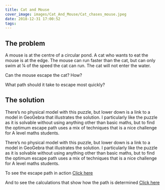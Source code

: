 ```yaml
---
title: Cat and Mouse
cover_image: images/Cat_And_Mouse/Cat_chases_mouse.jpeg
date: 2018-12-31 17:00:52
tags:
---
```


<h2>The problem</h2>

A mouse is at the centre of a circular pond. A cat who wants to eat the mouse is at the edge. The mouse can run faster than the cat, but can only swim at ¼ of the speed the cat can run. The cat will not enter the water.

Can the mouse escape the cat? How?

What path should it take to escape most quickly?


<h2>The solution</h2>

There’s no physical model with this puzzle, but lower down is a link to a model in GeoGebra that illustrates the solution.  I particularly like the puzzle as it is solvable without using anything other than basic maths, but to find the optimum escape path uses a mix of techniques that is a nice challenge for A level maths students.


There’s no physical model with this puzzle, but lower down is a link to a model in GeoGebra that illustrates the solution.  I particularly like the puzzle as it is solvable without using anything other than basic maths, but to find the optimum escape path uses a mix of techniques that is a nice challenge for A level maths students.

<p>To see the escape path in action <a href="https://www.geogebra.org/m/n7mr4gyw">Click here</a>

And to see the calculations that show how the path is determined <a href="https://sites.google.com/view/catandmouse/home">Click here</a>
